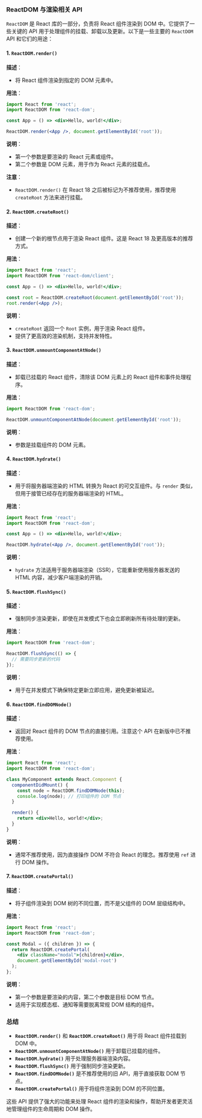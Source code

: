 ### ReactDOM 与渲染相关 API

`ReactDOM` 是 React 库的一部分，负责将 React 组件渲染到 DOM 中。它提供了一些关键的 API 用于处理组件的挂载、卸载以及更新。以下是一些主要的 `ReactDOM` API 和它们的用途：

#### 1. **`ReactDOM.render()`**

**描述**：
- 将 React 组件渲染到指定的 DOM 元素中。

**用法**：

```jsx
import React from 'react';
import ReactDOM from 'react-dom';

const App = () => <div>Hello, world!</div>;

ReactDOM.render(<App />, document.getElementById('root'));
```

**说明**：
- 第一个参数是要渲染的 React 元素或组件。
- 第二个参数是 DOM 元素，用于作为 React 元素的挂载点。

**注意**：
- `ReactDOM.render()` 在 React 18 之后被标记为不推荐使用，推荐使用 `createRoot` 方法来进行挂载。

#### 2. **`ReactDOM.createRoot()`**

**描述**：
- 创建一个新的根节点用于渲染 React 组件。这是 React 18 及更高版本的推荐方式。

**用法**：

```jsx
import React from 'react';
import ReactDOM from 'react-dom/client';

const App = () => <div>Hello, world!</div>;

const root = ReactDOM.createRoot(document.getElementById('root'));
root.render(<App />);
```

**说明**：
- `createRoot` 返回一个 `Root` 实例，用于渲染 React 组件。
- 提供了更高效的渲染机制，支持并发特性。

#### 3. **`ReactDOM.unmountComponentAtNode()`**

**描述**：
- 卸载已挂载的 React 组件，清除该 DOM 元素上的 React 组件和事件处理程序。

**用法**：

```jsx
import ReactDOM from 'react-dom';

ReactDOM.unmountComponentAtNode(document.getElementById('root'));
```

**说明**：
- 参数是挂载组件的 DOM 元素。

#### 4. **`ReactDOM.hydrate()`**

**描述**：
- 用于将服务器端渲染的 HTML 转换为 React 的可交互组件。与 `render` 类似，但用于接管已经存在的服务器端渲染的 HTML。

**用法**：

```jsx
import React from 'react';
import ReactDOM from 'react-dom';

const App = () => <div>Hello, world!</div>;

ReactDOM.hydrate(<App />, document.getElementById('root'));
```

**说明**：
- `hydrate` 方法适用于服务器端渲染（SSR），它能重新使用服务器发送的 HTML 内容，减少客户端渲染的开销。

#### 5. **`ReactDOM.flushSync()`**

**描述**：
- 强制同步渲染更新，即使在并发模式下也会立即刷新所有待处理的更新。

**用法**：

```jsx
import ReactDOM from 'react-dom';

ReactDOM.flushSync(() => {
  // 需要同步更新的代码
});
```

**说明**：
- 用于在并发模式下确保特定更新立即应用，避免更新被延迟。

#### 6. **`ReactDOM.findDOMNode()`**

**描述**：
- 返回对 React 组件的 DOM 节点的直接引用。注意这个 API 在新版中已不推荐使用。

**用法**：

```jsx
import React from 'react';
import ReactDOM from 'react-dom';

class MyComponent extends React.Component {
  componentDidMount() {
    const node = ReactDOM.findDOMNode(this);
    console.log(node); // 打印组件的 DOM 节点
  }

  render() {
    return <div>Hello, world!</div>;
  }
}
```

**说明**：
- 通常不推荐使用，因为直接操作 DOM 不符合 React 的理念。推荐使用 `ref` 进行 DOM 操作。

#### 7. **`ReactDOM.createPortal()`**

**描述**：
- 将子组件渲染到 DOM 树的不同位置，而不是父组件的 DOM 层级结构中。

**用法**：

```jsx
import React from 'react';
import ReactDOM from 'react-dom';

const Modal = ({ children }) => {
  return ReactDOM.createPortal(
    <div className="modal">{children}</div>,
    document.getElementById('modal-root')
  );
};
```

**说明**：
- 第一个参数是要渲染的内容，第二个参数是目标 DOM 节点。
- 适用于实现模态框、通知等需要脱离常规 DOM 结构的组件。

### 总结

- **`ReactDOM.render()`** 和 **`ReactDOM.createRoot()`** 用于将 React 组件挂载到 DOM 中。
- **`ReactDOM.unmountComponentAtNode()`** 用于卸载已挂载的组件。
- **`ReactDOM.hydrate()`** 用于处理服务器端渲染内容。
- **`ReactDOM.flushSync()`** 用于强制同步渲染更新。
- **`ReactDOM.findDOMNode()`** 是不推荐使用的旧 API，用于直接获取 DOM 节点。
- **`ReactDOM.createPortal()`** 用于将组件渲染到 DOM 的不同位置。

这些 API 提供了强大的功能来处理 React 组件的渲染和操作，帮助开发者更灵活地管理组件的生命周期和 DOM 操作。